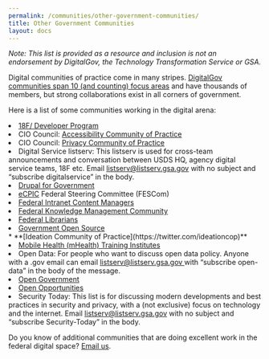 ```yaml
---
permalink: /communities/other-government-communities/
title: Other Government Communities
layout: docs
---
```


_<span style="font-weight: 400">Note: This list is provided as a resource and inclusion is not an endorsement by DigitalGov, the Technology Transformation Service or GSA.</span>_

<span style="font-weight: 400">Digital communities of practice come in many stripes. </span>[<span style="font-weight: 400">DigitalGov communities span 10 (and counting) focus areas</span>](https://www.digitalgov.gov/communities/) <span style="font-weight: 400">and have thousands of members, but strong collaborations exist in all corners of government.</span>

<span style="font-weight: 400">Here is a list of some communities working in the digital arena:</span>

<li style="font-weight: 400">
  <a href="http://18f.github.io/API-All-the-X/"><span style="font-weight: 400">18F/ Developer Program</span></a>
</li>
<li style="font-weight: 400">
  <span style="font-weight: 400">CIO Council: </span><a href="https://cio.gov/about/groups/accessibility-cop/"><span style="font-weight: 400">Accessibility Community of Practice</span></a>
</li>
<li style="font-weight: 400">
  <span style="font-weight: 400">CIO Council: </span><a href="https://cio.gov/about/groups/privacy-cop/"><span style="font-weight: 400">Privacy Community of Practice</span></a>
</li>
<li style="font-weight: 400">
  <span style="font-weight: 400">Digital Service listserv: This listserv is used for cross-team announcements and conversation between USDS HQ, agency digital service teams, 18F etc. Email </span><a href="mailto:listserv@listserv.gsa.gov"><span style="font-weight: 400">listserv@listserv.gsa.gov</span></a><span style="font-weight: 400"> with no subject and “subscribe digitalservice” in the body.</span>
</li>
<li style="font-weight: 400">
  <a href="https://twitter.com/govdrupal"><span style="font-weight: 400">Drupal for Government</span></a>
</li>
<li style="font-weight: 400">
  <a href="https://www.ecpic.gov/"><span style="font-weight: 400">eCPIC</span></a><span style="font-weight: 400"> Federal Steering Committee (FESCom)</span>
</li>
<li style="font-weight: 400">
  <a href="https://www.linkedin.com/groups/Federal-Intranet-Content-Managers-56612/about"><span style="font-weight: 400">Federal Intranet Content Managers</span></a>
</li>
<li style="font-weight: 400">
  <a href="http://km.nasa.gov/19th-quarterly-federal-knowledge-management-community-meeting/"><span style="font-weight: 400">Federal Knowledge Management Community</span></a>
</li>
<li style="font-weight: 400">
  <a href="http://www.gov.gov/flicc/listsrvs.html"><span style="font-weight: 400">Federal Librarians</span></a>
</li>
<li style="font-weight: 400">
  <a href="https://groups.google.com/forum/?nomobile=true#!forum/government-open-source"><span style="font-weight: 400">Government Open Source</span></a>
</li>
  * **[<span style="font-weight: 400">Ideation Community of Practice</span>](https://twitter.com/ideationcop)**
<li style="font-weight: 400">
  <a href="http://obssr.od.nih.gov/training_and_education/mHealth/index.aspx"><span style="font-weight: 400">Mobile Health (mHealth) Training Institutes</span></a>
</li>
<li style="font-weight: 400">
  <span style="font-weight: 400">Open Data: </span><span style="font-weight: 400">For people who want to discuss open data policy. </span><span style="font-weight: 400">Anyone with a .gov email can email <a href="mailto:listserv@listserv.gsa.gov">listserv@listserv.gsa.gov </a>with “subscribe open-data” in the body of the message.</span>
</li>
<li style="font-weight: 400">
  <a href="https://groups.google.com/forum/?nomobile=true#!forum/us-open-government"><span style="font-weight: 400">Open Government</span></a>
</li>
<li style="font-weight: 400">
  <span style="font-weight: 400"><a href="https://openopps.digitalgov.gov/">Open Opportunities</a></span>
</li>
<li style="font-weight: 400">
  <span style="font-weight: 400">Security Today: This list is for discussing modern developments and best practices in security and privacy, with a (not exclusive) focus on technology and the internet. Email <a href="mailto:listserv@listserv.gsa.gov">listserv@listserv.gsa.gov</a> with no subject and “subscribe Security-Today” in the body.</span>
</li>

<span style="font-weight: 400">Do you know of additional communities that are doing excellent work in the federal digital space? <a href="mailto:digitalgov@gsa.gov">Email us</a>. </span>